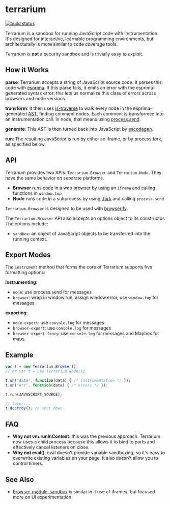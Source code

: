 # terrarium

[![build status](https://secure.travis-ci.org/tmcw/terrarium.png)](http://travis-ci.org/tmcw/terrarium)

Terrarium is a sandbox for running JavaScript code with
instrumentation. It's designed for interactive, learnable programming
environments, but architecturally is more similar to code coverage tools.

Terrarium is **not** a security sandbox and is trivially easy to exploit.

## How it Works

**parse**: Terrarium accepts a string of JavaScript source code. It parses this code
with [esprima](http://esprima.org/). If this parse fails, it emits an error
with the esprima-generated syntax error: this lets us normalize this class
of errors across browsers and node versions.

**transform**: It then uses [js-traverse](https://github.com/substack/js-traverse)
to walk every node in the esprima-generated [AST](http://en.wikipedia.org/wiki/Abstract_syntax_tree),
finding comment nodes. Each comment is transformed into an instrumentation call.
In node, that means using [process.send](http://nodejs.org/api/child_process.html).

**generate**: This AST is then turned back into JavaScript by
[escodegen](https://github.com/estools/escodegen).

**run**: The resulting JavaScript is run by either an iframe, or by process.fork,
as specified below.

## API

Terrarium provides two APIs: `Terrarium.Browser` and `Terrarium.Node`. They have the same
behavior on separate platforms.

* **Browser** runs code in a web browser by using an `iframe` and calling functions in `window.top`
* **Node** runs code in a subprocess by using [.fork](http://nodejs.org/api/child_process.html#child_process_child_process_fork_modulepath_args_options) and calling `process.send`

`Terrarium.Browser` is designed to be used with [browserify](http://browserify.org/).

The `Terrarium.Browser` API also accepts an options object to its constructor.
The options include:

* `sandbox`: an object of JavaScript objects to be transferred into the running
  context.

## Export Modes

The `instrument` method that forms the core of Terrarium supports five formatting
options:

**instrumenting**:

* `node`: use process.send for messages
* `browser`: wrap in window.run, assign window.error, use `window.top` for messages

**exporting**:

* `node-export`: use `console.log` for messages
* `browser-export`: use `console.log` for messages
* `browser-export-fancy`: use `console.log` for messages and Mapbox for maps.

## Example

```js
var t = new Terrarium.Browser();
// or var t = new Terrarium.Node();

t.on('data', function(data) { /* instrumentation */ });
t.on('err', function(data) { /* errors */ });

t.run(JAVASCRIPT_SOURCE);

// later...
t.destroy(); // shut down
```

## FAQ

* **Why not vm.runInContext**: this was the previous approach. Terrarium now uses
  a child process because this allows it to bind to ports and effectively cancel listeners on close.
* **Why not eval()**: eval doesn't provide variable sandboxing, so it's easy to
  overwrite existing variables on your page. It also doesn't allow you to control
  timers.

## See Also

* [browser-module-sandbox](https://github.com/maxogden/browser-module-sandbox) is similar in it use of iframes, but focused more on UI experimentation.
